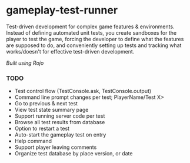 # gameplay-test-runner
Test-driven development for complex game features & environments. 
Instead of defining automated unit tests, you create sandboxes for the 
player to test the game, forcing the developer to define what the 
features are supposed to do, and conveniently setting up tests and 
tracking what works/doesn't for effective test-driven development.

*Built using Rojo*

### TODO
* Test control flow (TestConsole.ask, TestConsole.output)
* Command line prompt changes per test; PlayerName/Test X>
* Go to previous & next test
* View test state summary page
* Support running server code per test
* Browse all test results from database
* Option to restart a test
* Auto-start the gameplay test on entry
* Help command
* Support player leaving comments
* Organize test database by place version, or date
